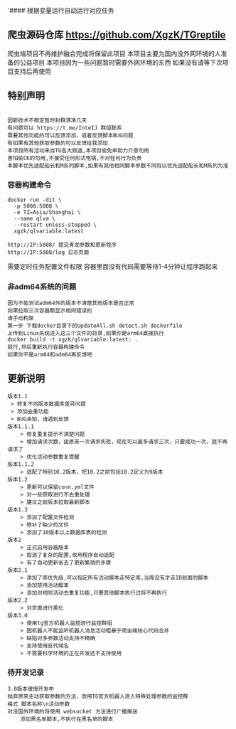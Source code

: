 `#### 根据变量运行自动运行对应任务
## 爬虫源码仓库 https://github.com/XgzK/TGreptile
爬虫端项目不再维护融合完成将保留此项目
本项目主要为国内没外网环境的人准备的公益项目
本项目因为一些问题暂时需要外网环境的东西
如果没有请等下次项目支持后再使用
## 特别声明

```text

因新技术不稳定暂时封群清净几天
有问题可以 https://t.me/InteIJ 群组联系
需要其他功能的可以反馈添加，或者反馈脚本BUG问题
有如果有其他获取参数的可以反馈给我添加
本项目所有活动来自TG各大频道,本项目偷免单助力介意勿用
害怕偷CK的勿用,不接受任何形式甩锅,不对任何行为负责
本脚本优先适配船长和M系列脚本,如果有其他相同脚本参数不同将以优先适配船长和M系列为准
```

### 容器构建命令
```shell
docker run -dit \
  -p 5008:5008 \
  -e TZ=Asia/Shanghai \
  --name qlva \
  --restart unless-stopped \
  xgzk/qlvariable:latest
```
```http request
http://IP:5008/ 提交青龙参数和更新程序
http://IP:5008/log 日志页面
```
需要定时任务配置文件权限
容器里面没有代码需要等待1-4分钟让程序跑起来

### 非adm64系统的问题
```text
因为不能测试adm64外的版本不清楚其他版本是否正常
如果拉取三次容器都显示相同错误的
请手动构架
第一步 下载docker目录下的UpdateAll.sh detect.sh dockerfile
上传到Linux系统进入这三个文件的目录,如果你是arm64直接执行
docker build -t xgzk/qlvariable:latest: .
就行,然后重新执行容器构建命令
如果你不是arm64和adm64再反馈吧
```

## 更新说明

```text
版本1.1 
 > 修复不同版本数据库差异问题
 > 添加去重功能
 > BUG未知，请遇到反馈
版本1.1.1
    > 修复重复提示不清楚问题
    > 增加请求次数，由原来一次请求失败，现在可以最多请求三次，只要成功一次，就不再请求了
    > 优化活动参数重复提醒
版本1.1.2
    > 适配了特别10.2版本，把10.2之前包括10.2定义为9版本
版本1.2
    > 更新可以保留conn.yml文件
    > 对一些获取进行不去重处理
    > 建议之前版本拉取最新脚本
版本1.3
    > 添加了配置文件检测
    > 修补了缺少的文件
    > 添加了10版本以上数据库表的检测
版本2
    > 正式启用容器版本
    > 取消了复杂的配置,改用程序自动适配
    > 有了自动更新省去了更新繁琐的步骤
版本2.1
    > 添加了库优先级,可以指定所有活动脚本走特定库,当库没有才走ID前面的脚本
    > 添加禁用活动脚本
    > 添加对相同活动去重复功能,只要其他脚本执行过将不再执行
版本2.2
    > 对页面进行美化
版本3.0
    > 使用tg官方机器人监控进行监控群组
    > 因机器人不能监听机器人消息活动粗暴于爬虫端核心代码合并
    > 缺陷对多参数活动支持不精确
    > 支持使用反代域名
    > 不需要科学环境的正在开发还不支持使用
```
### 待开发记录
```text
3.0版本缓慢开发中
抛弃原来主动获取参数的方法，改用TG官方机器人进入特殊处理参数的监控群
格式 脚本名称\n活动参数
对没国外环境的将使用 websocket 方法进行广播推送
    添加黑名单脚本,不执行在黑名单的脚本
```
